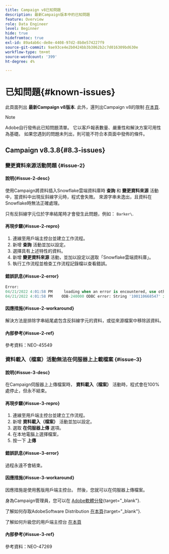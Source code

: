 ```yaml
---
title: Campaign v8已知問題
description: 最新Campaign版本中的已知問題
feature: Overview
role: Data Engineer
level: Beginner
hide: true
hidefromtoc: true
exl-id: 89a4ab6c-de8e-4408-97d2-8b8e574227f9
source-git-commit: 9ae93ce4e2b0424bb3b3862b2c7d016309bd630e
workflow-type: tm+mt
source-wordcount: '399'
ht-degree: 4%

---
```


# 已知問題{#known-issues}

此頁面列出 **最新Campaign v8版本**. 此外，還列出Campaign v8的限制 [在本頁](ac-guardrails.md).


>[!NOTE]
>
>Adobe自行發佈此已知問題清單。 它以客戶報表數量、嚴重性和解決方案可用性為基礎。 如果您遇到的問題未列出，則可能不符合本頁面中發佈的條件。

## Campaign v8.3.8{#8.3-issues}

### 變更資料來源活動問題 {#issue-2}

#### 說明{#issue-2-desc}

使用Campaign將資料插入Snowflake雲端資料庫時 **查詢** 和 **變更資料來源** 活動中，當資料中出現反斜線字元時，程式會失敗。 來源字串未逸出，且資料在Snowflake時無法正確處理。

只有反斜線字元位於字串結尾時才會發生此問題，例如： `Barker\`.


#### 再現步驟{#issue-2-repro}

1. 連線至用戶端主控台並建立工作流程。
1. 新增 **查詢** 活動並加以設定。
1. 選擇具有上述特性的資料。
1. 新增 **變更資料來源** 活動，並加以設定以選取「Snowflake雲端資料庫」。
1. 執行工作流程並檢查工作流程記錄檔以查看錯誤。


#### 錯誤訊息{#issue-2-error}

```sql
Error:
04/21/2022 4:01:58 PM     loading when an error is encountered, use other values such as 'SKIP_FILE' or 'CONTINUE' for the ON_ERROR option. For more information on loading options, please run 'info loading_data' in a SQL client. SQLState: 22000
04/21/2022 4:01:58 PM    ODB-240000 ODBC error: String '100110668547' is too long and would be truncated   File 'wkf1656797_21_1_3057430574#458516uploadPart0.chunk.gz', line 1, character 0   Row 90058, column "WKF1656797_21_1"["SCARRIER_ROUTE":13]   If you would like to continue
```

#### 因應措施{#issue-2-workaround}

解決方法是排除字串結尾處包含反斜線字元的資料，或從來源檔案中移除該資料。


#### 內部參考{#issue-2-ref}

參考資料：NEO-45549


### 資料載入（檔案）活動無法在伺服器上上載檔案 {#issue-3}

#### 說明{#issue-3-desc}

在Campaign伺服器上上傳檔案時， **資料載入（檔案）** 活動時，程式會在100%處停止，但永不結束。

#### 再現步驟{#issue-3-repro}

1. 連線至用戶端主控台並建立工作流程。
1. 新增 **資料載入（檔案）** 活動並加以設定。
1. 選取 **在伺服器上傳** 選項。
1. 在本地電腦上選擇檔案，
1. 按一下 **上傳**


#### 錯誤訊息{#issue-3-error}

過程永遠不會結束。

#### 因應措施{#issue-3-workaround}

因應措施是使用舊版用戶端主控台。 然後，您就可以在伺服器上傳檔案。

身為Campaign管理員，您可以在 [Adobe軟體分發](https://experience.adobe.com/#/downloads/content/software-distribution/en/campaign.html?1_group.propertyvalues.property=.%2Fjcr%3Acontent%2Fmetadata%2Fdc%3Rosvation&amp;1_group.propertyvalues.operation=equals&amp;1_group.propertyvalues.0_values=target-version%3Acampaign%2F8&amp;orderby=%40jcr%3Acontent%2Fjcr%3AlastModified&amp;orderby.sort=desc&amp;layout=list&amp;p.offset=0&amp;p.limit=4){target="_blank"}.

了解如何存取AdobeSoftware Distribution [在本頁](https://experienceleague.adobe.com/docs/experience-cloud/software-distribution/home.html?lang=zh-Hant){target="_blank"}.

了解如何升級您的用戶端主控台 [在本頁](connect.md)

#### 內部參考{#issue-3-ref}

參考資料：NEO-47269

